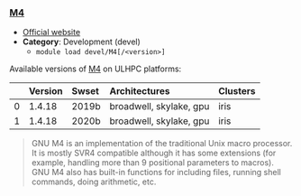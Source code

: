 ### [M4](https://www.gnu.org/software/m4/m4.html)

* [Official website](https://www.gnu.org/software/m4/m4.html)
* __Category__: Development (devel)
    -  `module load devel/M4[/<version>]`

Available versions of [M4](https://www.gnu.org/software/m4/m4.html) on ULHPC platforms:

|    | Version   | Swset   | Architectures           | Clusters   |
|---:|:----------|:--------|:------------------------|:-----------|
|  0 | 1.4.18    | 2019b   | broadwell, skylake, gpu | iris       |
|  1 | 1.4.18    | 2020b   | broadwell, skylake, gpu | iris       |

> GNU M4 is an implementation of the traditional Unix macro processor. It is mostly SVR4 compatible although it has some extensions (for example, handling more than 9 positional parameters to macros). GNU M4 also has built-in functions for including files, running shell commands, doing arithmetic, etc.
